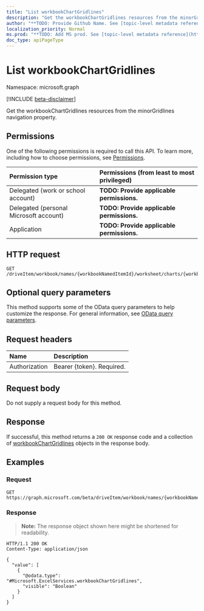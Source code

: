 ```yaml
---
title: "List workbookChartGridlines"
description: "Get the workbookChartGridlines resources from the minorGridlines navigation property."
author: "**TODO: Provide Github Name. See [topic-level metadata reference](https://msgo.azurewebsites.net/add/document/guidelines/metadata.html#topic-level-metadata)**"
localization_priority: Normal
ms.prod: "**TODO: Add MS prod. See [topic-level metadata reference](https://msgo.azurewebsites.net/add/document/guidelines/metadata.html#topic-level-metadata)**"
doc_type: apiPageType
---
```


# List workbookChartGridlines
Namespace: microsoft.graph

[!INCLUDE [beta-disclaimer](../../includes/beta-disclaimer.md)]

Get the workbookChartGridlines resources from the minorGridlines navigation property.

## Permissions
One of the following permissions is required to call this API. To learn more, including how to choose permissions, see [Permissions](/graph/permissions-reference).

|Permission type|Permissions (from least to most privileged)|
|:---|:---|
|Delegated (work or school account)|**TODO: Provide applicable permissions.**|
|Delegated (personal Microsoft account)|**TODO: Provide applicable permissions.**|
|Application|**TODO: Provide applicable permissions.**|

## HTTP request

<!-- {
  "blockType": "ignored"
}
-->
``` http
GET /driveItem/workbook/names/{workbookNamedItemId}/worksheet/charts/{workbookChartId}/axes/categoryAxis/minorGridlines
```

## Optional query parameters
This method supports some of the OData query parameters to help customize the response. For general information, see [OData query parameters](/graph/query-parameters).

## Request headers
|Name|Description|
|:---|:---|
|Authorization|Bearer {token}. Required.|

## Request body
Do not supply a request body for this method.

## Response

If successful, this method returns a `200 OK` response code and a collection of [workbookChartGridlines](../resources/workbookchartgridlines.md) objects in the response body.

## Examples

### Request
<!-- {
  "blockType": "request",
  "name": "list_workbookchartgridlines"
}
-->
``` http
GET https://graph.microsoft.com/beta/driveItem/workbook/names/{workbookNamedItemId}/worksheet/charts/{workbookChartId}/axes/categoryAxis/minorGridlines
```


### Response
>**Note:** The response object shown here might be shortened for readability.
<!-- {
  "blockType": "response",
  "truncated": true,
  "@odata.type": "Collection(Microsoft.ExcelServices.workbookChartGridlines)"
}
-->
``` http
HTTP/1.1 200 OK
Content-Type: application/json

{
  "value": [
    {
      "@odata.type": "#Microsoft.ExcelServices.workbookChartGridlines",
      "visible": "Boolean"
    }
  ]
}
```


